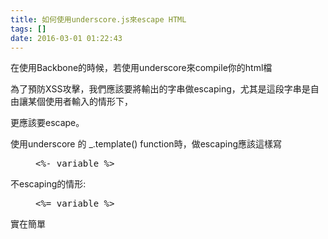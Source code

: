 ```yaml
---
title: 如何使用underscore.js來escape HTML
tags: []
date: 2016-03-01 01:22:43
---
```


在使用Backbone的時候，若使用underscore來compile你的html檔

為了預防XSS攻擊，我們應該要將輸出的字串做escaping，尤其是這段字串是自由讓某個使用者輸入的情形下，

更應該要escape。

使用underscore 的 _.template() function時，做escaping應該這樣寫

<figure class="figure-code code"><div class="highlight"><pre>&lt;%- variable %&gt;
</pre></div>
</figure>

不escaping的情形:

<figure class="figure-code code"><div class="highlight"><pre>&lt;%= variable %&gt;
</pre></div>
</figure>

實在簡單